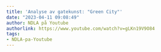 ```yaml
---
title: 'Analyse av gatekunst: "Green City"'
date: "2023-04-11 09:08:49"
author: NDLA på Youtube
authorlink: https://www.youtube.com/watch?v=gLKn19V9O84
tags:
- NDLA-pa-Youtube
---
```

